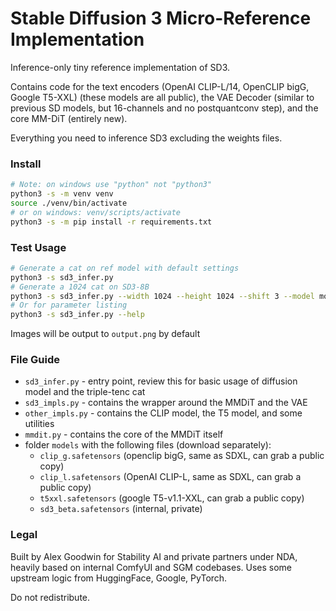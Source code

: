 # Stable Diffusion 3 Micro-Reference Implementation

Inference-only tiny reference implementation of SD3.

Contains code for the text encoders (OpenAI CLIP-L/14, OpenCLIP bigG, Google T5-XXL) (these models are all public), the VAE Decoder (similar to previous SD models, but 16-channels and no postquantconv step), and the core MM-DiT (entirely new).

Everything you need to inference SD3 excluding the weights files.

### Install

```sh
# Note: on windows use "python" not "python3"
python3 -s -m venv venv
source ./venv/bin/activate
# or on windows: venv/scripts/activate
python3 -s -m pip install -r requirements.txt
```

### Test Usage

```sh
# Generate a cat on ref model with default settings
python3 -s sd3_infer.py
# Generate a 1024 cat on SD3-8B
python3 -s sd3_infer.py --width 1024 --height 1024 --shift 3 --model models/sd3_8b_beta.safetensors --prompt "cute wallpaper art of a cat"
# Or for parameter listing
python3 -s sd3_infer.py --help
```

Images will be output to `output.png` by default

### File Guide

- `sd3_infer.py` - entry point, review this for basic usage of diffusion model and the triple-tenc cat
- `sd3_impls.py` - contains the wrapper around the MMDiT and the VAE
- `other_impls.py` - contains the CLIP model, the T5 model, and some utilities
- `mmdit.py` - contains the core of the MMDiT itself
- folder `models` with the following files (download separately):
    - `clip_g.safetensors` (openclip bigG, same as SDXL, can grab a public copy)
    - `clip_l.safetensors` (OpenAI CLIP-L, same as SDXL, can grab a public copy)
    - `t5xxl.safetensors` (google T5-v1.1-XXL, can grab a public copy)
    - `sd3_beta.safetensors` (internal, private)

### Legal

Built by Alex Goodwin for Stability AI and private partners under NDA, heavily based on internal ComfyUI and SGM codebases. Uses some upstream logic from HuggingFace, Google, PyTorch.

Do not redistribute.
